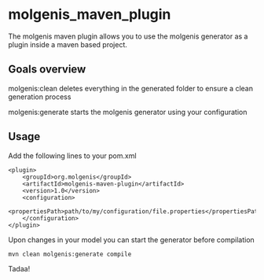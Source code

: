 molgenis_maven_plugin
=====================
The molgenis maven plugin allows you to use the molgenis generator as a plugin
inside a maven based project.

Goals overview
--------------

molgenis:clean deletes everything in the generated folder to ensure a clean generation process

molgenis:generate starts the molgenis generator using your configuration

Usage
-----

Add the following lines to your pom.xml

	<plugin>
		<groupId>org.molgenis</groupId>
		<artifactId>molgenis-maven-plugin</artifactId>
		<version>1.0</version>
		<configuration>
			<propertiesPath>path/to/my/configuration/file.properties</propertiesPath>
		</configuration>
	</plugin>

Upon changes in your model you can start the generator before compilation

	mvn clean molgenis:generate compile

Tadaa!
